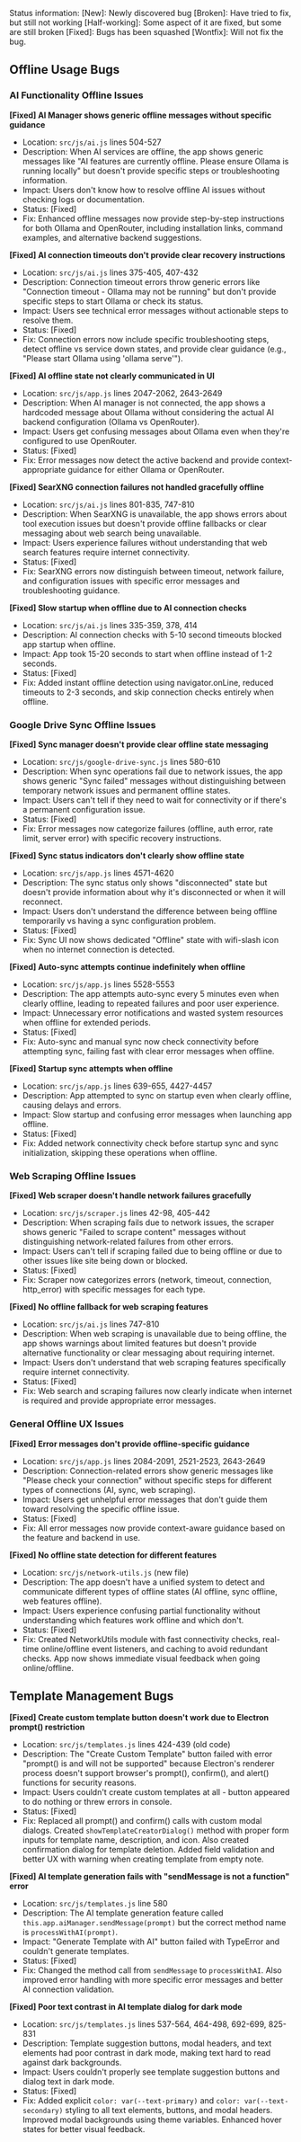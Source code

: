 Status information:
[New]: Newly discovered bug
[Broken]: Have tried to fix, but still not working
[Half-working]: Some aspect of it are fixed, but some are still broken
[Fixed]: Bugs has been squashed
[Wontfix]: Will not fix the bug.

## Offline Usage Bugs

### AI Functionality Offline Issues

**[Fixed] AI Manager shows generic offline messages without specific guidance**
- Location: `src/js/ai.js` lines 504-527
- Description: When AI services are offline, the app shows generic messages like "AI features are currently offline. Please ensure Ollama is running locally" but doesn't provide specific steps or troubleshooting information.
- Impact: Users don't know how to resolve offline AI issues without checking logs or documentation.
- Status: [Fixed]
- Fix: Enhanced offline messages now provide step-by-step instructions for both Ollama and OpenRouter, including installation links, command examples, and alternative backend suggestions.

**[Fixed] AI connection timeouts don't provide clear recovery instructions**
- Location: `src/js/ai.js` lines 375-405, 407-432
- Description: Connection timeout errors throw generic errors like "Connection timeout - Ollama may not be running" but don't provide specific steps to start Ollama or check its status.
- Impact: Users see technical error messages without actionable steps to resolve them.
- Status: [Fixed]
- Fix: Connection errors now include specific troubleshooting steps, detect offline vs service down states, and provide clear guidance (e.g., "Please start Ollama using 'ollama serve'").

**[Fixed] AI offline state not clearly communicated in UI**
- Location: `src/js/app.js` lines 2047-2062, 2643-2649
- Description: When AI manager is not connected, the app shows a hardcoded message about Ollama without considering the actual AI backend configuration (Ollama vs OpenRouter).
- Impact: Users get confusing messages about Ollama even when they're configured to use OpenRouter.
- Status: [Fixed]
- Fix: Error messages now detect the active backend and provide context-appropriate guidance for either Ollama or OpenRouter.

**[Fixed] SearXNG connection failures not handled gracefully offline**
- Location: `src/js/ai.js` lines 801-835, 747-810
- Description: When SearXNG is unavailable, the app shows errors about tool execution issues but doesn't provide offline fallbacks or clear messaging about web search being unavailable.
- Impact: Users experience failures without understanding that web search features require internet connectivity.
- Status: [Fixed]
- Fix: SearXNG errors now distinguish between timeout, network failure, and configuration issues with specific error messages and troubleshooting guidance.

**[Fixed] Slow startup when offline due to AI connection checks**
- Location: `src/js/ai.js` lines 335-359, 378, 414
- Description: AI connection checks with 5-10 second timeouts blocked app startup when offline.
- Impact: App took 15-20 seconds to start when offline instead of 1-2 seconds.
- Status: [Fixed]
- Fix: Added instant offline detection using navigator.onLine, reduced timeouts to 2-3 seconds, and skip connection checks entirely when offline.

### Google Drive Sync Offline Issues

**[Fixed] Sync manager doesn't provide clear offline state messaging**
- Location: `src/js/google-drive-sync.js` lines 580-610
- Description: When sync operations fail due to network issues, the app shows generic "Sync failed" messages without distinguishing between temporary network issues and permanent offline states.
- Impact: Users can't tell if they need to wait for connectivity or if there's a permanent configuration issue.
- Status: [Fixed]
- Fix: Error messages now categorize failures (offline, auth error, rate limit, server error) with specific recovery instructions.

**[Fixed] Sync status indicators don't clearly show offline state**
- Location: `src/js/app.js` lines 4571-4620
- Description: The sync status only shows "disconnected" state but doesn't provide information about why it's disconnected or when it will reconnect.
- Impact: Users don't understand the difference between being offline temporarily vs having a sync configuration problem.
- Status: [Fixed]
- Fix: Sync UI now shows dedicated "Offline" state with wifi-slash icon when no internet connection is detected.

**[Fixed] Auto-sync attempts continue indefinitely when offline**
- Location: `src/js/app.js` lines 5528-5553
- Description: The app attempts auto-sync every 5 minutes even when clearly offline, leading to repeated failures and poor user experience.
- Impact: Unnecessary error notifications and wasted system resources when offline for extended periods.
- Status: [Fixed]
- Fix: Auto-sync and manual sync now check connectivity before attempting sync, failing fast with clear error messages when offline.

**[Fixed] Startup sync attempts when offline**
- Location: `src/js/app.js` lines 639-655, 4427-4457
- Description: App attempted to sync on startup even when clearly offline, causing delays and errors.
- Impact: Slow startup and confusing error messages when launching app offline.
- Status: [Fixed]
- Fix: Added network connectivity check before startup sync and sync initialization, skipping these operations when offline.

### Web Scraping Offline Issues

**[Fixed] Web scraper doesn't handle network failures gracefully**
- Location: `src/js/scraper.js` lines 42-98, 405-442
- Description: When scraping fails due to network issues, the scraper shows generic "Failed to scrape content" messages without distinguishing network-related failures from other errors.
- Impact: Users can't tell if scraping failed due to being offline or due to other issues like site being down or blocked.
- Status: [Fixed]
- Fix: Scraper now categorizes errors (network, timeout, connection, http_error) with specific messages for each type.

**[Fixed] No offline fallback for web scraping features**
- Location: `src/js/ai.js` lines 747-810
- Description: When web scraping is unavailable due to being offline, the app shows warnings about limited features but doesn't provide alternative functionality or clear messaging about requiring internet.
- Impact: Users don't understand that web scraping features specifically require internet connectivity.
- Status: [Fixed]
- Fix: Web search and scraping failures now clearly indicate when internet is required and provide appropriate error messages.

### General Offline UX Issues

**[Fixed] Error messages don't provide offline-specific guidance**
- Location: `src/js/app.js` lines 2084-2091, 2521-2523, 2643-2649
- Description: Connection-related errors show generic messages like "Please check your connection" without specific steps for different types of connections (AI, sync, web scraping).
- Impact: Users get unhelpful error messages that don't guide them toward resolving the specific offline issue.
- Status: [Fixed]
- Fix: All error messages now provide context-aware guidance based on the feature and backend in use.

**[Fixed] No offline state detection for different features**
- Location: `src/js/network-utils.js` (new file)
- Description: The app doesn't have a unified system to detect and communicate different types of offline states (AI offline, sync offline, web features offline).
- Impact: Users experience confusing partial functionality without understanding which features work offline and which don't.
- Status: [Fixed]
- Fix: Created NetworkUtils module with fast connectivity checks, real-time online/offline event listeners, and caching to avoid redundant checks. App now shows immediate visual feedback when going online/offline.

## Template Management Bugs

**[Fixed] Create custom template button doesn't work due to Electron prompt() restriction**
- Location: `src/js/templates.js` lines 424-439 (old code)
- Description: The "Create Custom Template" button failed with error "prompt() is and will not be supported" because Electron's renderer process doesn't support browser's prompt(), confirm(), and alert() functions for security reasons.
- Impact: Users couldn't create custom templates at all - button appeared to do nothing or threw errors in console.
- Status: [Fixed]
- Fix: Replaced all prompt() and confirm() calls with custom modal dialogs. Created `showTemplateCreatorDialog()` method with proper form inputs for template name, description, and icon. Also created confirmation dialog for template deletion. Added field validation and better UX with warning when creating template from empty note.

**[Fixed] AI template generation fails with "sendMessage is not a function" error**
- Location: `src/js/templates.js` line 580
- Description: The AI template generation feature called `this.app.aiManager.sendMessage(prompt)` but the correct method name is `processWithAI(prompt)`.
- Impact: "Generate Template with AI" button failed with TypeError and couldn't generate templates.
- Status: [Fixed]
- Fix: Changed the method call from `sendMessage` to `processWithAI`. Also improved error handling with more specific error messages and better AI connection validation.

**[Fixed] Poor text contrast in AI template dialog for dark mode**
- Location: `src/js/templates.js` lines 537-564, 464-498, 692-699, 825-831
- Description: Template suggestion buttons, modal headers, and text elements had poor contrast in dark mode, making text hard to read against dark backgrounds.
- Impact: Users couldn't properly see template suggestion buttons and dialog text in dark mode.
- Status: [Fixed]
- Fix: Added explicit `color: var(--text-primary)` and `color: var(--text-secondary)` styling to all text elements, buttons, and modal headers. Improved modal backgrounds using theme variables. Enhanced hover states for better visual feedback.

